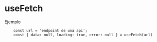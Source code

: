 # useFetch

Ejemplo

```
    const url = 'endpoint de una api';
    const { data: null, loading: true, error: null } = useFetch(url)

```